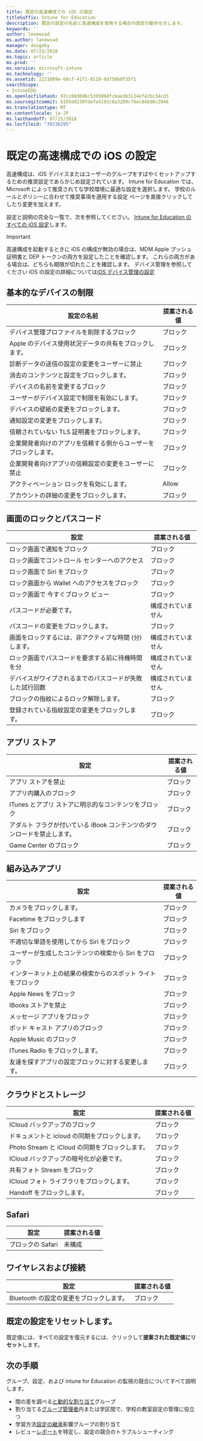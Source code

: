 ```yaml
---
title: 既定の高速構成での iOS の設定
titleSuffix: Intune for Education
description: 既定の設定の名前と高速構成を使用する場合の設定の動作を示します。
keywords: ''
author: lenewsad
ms.author: lanewsad
manager: dougeby
ms.date: 07/23/2018
ms.topic: article
ms.prod: ''
ms.service: microsoft-intune
ms.technology: ''
ms.assetid: 2221009e-68cf-4171-8118-0d750b0f35f1
searchScope:
- IntuneEDU
ms.openlocfilehash: 97cc88d696c5395068fc6ae3b3134ef42bc34cd3
ms.sourcegitcommit: b195dd230fdefa4192c0a3289c78ec84b90c2946
ms.translationtype: MT
ms.contentlocale: ja-JP
ms.lasthandoff: 07/25/2018
ms.locfileid: "39236295"
---
```

# <a name="default-ios-settings-in-express-configuration"></a>既定の高速構成での iOS の設定
高速構成は、iOS デバイスまたはユーザーのグループをすばやくセットアップするための推奨設定であらかじめ設定されています。 Intune for Education では、Microsoft によって推奨されてな学校環境に最適な設定を選択します。 学校のルールとポリシーに合わせて推奨事項を適用する設定 ページを直接クリックしてしたり変更を加えます。 

設定と説明の完全な一覧で、次を参照してください。 [Intune for Education のすべての iOS 設定](all-edu-settings-ios.md)します。 

> [!IMPORTANT]
> 高速構成を起動するときに iOS の構成が無効の場合は、MDM Apple プッシュ証明書と DEP トークンの両方を設定したことを確認します。 これらの両方がある場合は、どちらも期限が切れたことを確認します。 デバイス管理を参照してください iOS の設定の詳細については[iOS デバイス管理の設定](setup-ios-device-management.md)


## <a name="basic-device-restrictions"></a>基本的なデバイスの制限
設定の名前|提案される値|
|---|---|
|デバイス管理プロファイルを削除するブロック|ブロック|
|Apple のデバイス使用状況データの共有をブロックします。|ブロック|
|診断データの送信の設定の変更をユーザーに禁止|ブロック|
|消去のコンテンツと設定をブロックします。|ブロック|
|デバイスの名前を変更するブロック|ブロック|
|ユーザーがデバイス設定で制限を有効にします。|ブロック|
|デバイスの壁紙の変更をブロックします。|ブロック|
|通知設定の変更をブロックします。|ブロック|
|信頼されていない TLS 証明書をブロックします。|ブロック|
|企業開発者向けのアプリを信頼する側からユーザーをブロックします。|ブロック|
|企業開発者向けアプリの信頼設定の変更をユーザーに禁止|ブロック|
|アクティベーション ロックを有効にします。|Allow|
|アカウントの詳細の変更をブロックします。|ブロック|  

## <a name="lock-screen-and-passcode"></a>画面のロックとパスコード
設定|提案される値|
|---|---|
|ロック画面で通知をブロック|ブロック||
|ロック画面でコントロール センターへのアクセス|ブロック|
|ロック画面で Siri をブロック|ブロック|
|ロック画面から Wallet へのアクセスをブロック|ブロック|
|ロック画面で 今すぐブロック ビュー|ブロック|
|パスコードが必要です。|構成されていません|
|パスコードの変更をブロックします。|ブロック|
|画面をロックするには、非アクティブな時間 (分) します。|構成されていません|
|ロック画面でパスコードを要求する前に待機時間を分|構成されていません|
|デバイスがワイプされるまでのパスコードが失敗した試行回数|構成されていません|
|ブロックの指紋によるロック解除します。|ブロック|
|登録されている指紋設定の変更をブロックします。|ブロック|  

## <a name="app-store"></a>アプリ ストア
設定|提案される値|
|---|---|
|アプリ ストアを禁止|ブロック|
|アプリ内購入のブロック|ブロック|
|ITunes とアプリ ストアに明示的なコンテンツをブロック|ブロック|
|アダルト フラグが付いている iBook コンテンツのダウンロードを禁止します。|ブロック|
|Game Center のブロック|ブロック|  


## <a name="built-in-apps"></a>組み込みアプリ
設定|提案される値|
|---|---|
|カメラをブロックします。|ブロック|
|Facetime をブロックします|ブロック|
|Siri をブロック|ブロック|
|不適切な単語を使用してから Siri をブロック|ブロック|
|ユーザーが生成したコンテンツの検索から Siri をブロック|ブロック|
|インターネット上の結果の検索からのスポット ライトをブロック|ブロック|
|Apple News をブロック|ブロック|
|IBooks ストアを禁止|ブロック|
|メッセージ アプリをブロック|ブロック|
|ポッド キャスト アプリのブロック|ブロック|
|Apple Music のブロック|ブロック|
|ITunes Radio をブロックします。|ブロック|
|友達を探すアプリの設定ブロックに対する変更します。|ブロック|  

## <a name="cloud-and-storage"></a>クラウドとストレージ
|設定|提案される値|
|---|---|
|ICloud バックアップのブロック|ブロック|
|ドキュメントと icloud の同期をブロックします。|ブロック|
|Photo Stream と iCloud の同期をブロックします。|ブロック|
|ICloud バックアップの暗号化が必要です。|ブロック| 
|共有フォト Stream をブロック|ブロック|
|ICloud フォト ライブラリをブロックします。|ブロック|
|Handoff をブロックします。|ブロック|  

## <a name="safari"></a>Safari
設定|提案される値|
|---|---|
|ブロックの Safari|未構成|  

## <a name="wireless-and-connectivity"></a>ワイヤレスおよび接続
設定|提案される値|
|---|---|
|Bluetooth の設定の変更をブロックします。|ブロック|  

## <a name="reset-default-settings"></a>既定の設定をリセットします。
既定値には、すべての設定を復元するには、クリックして**提案された既定値にリセット**します。 

## <a name="next-steps"></a>次の手順  
グループ、設定、および intune for Education の監視の競合についてすべて説明します。 
* 間の差を調べる[と動的な割り当て](create-groups.md)グループ
* 割り当てる[グループ管理者](group-admin-delegate.md)内または学区間で、学校の教室設定の管理に役立つ
* 学習方法[設定の継承](settings-inheritance.md)影響グループの割り当て
* レビュー[レポート](what-are-reports.md)を特定し、設定の競合のトラブルシューティング

